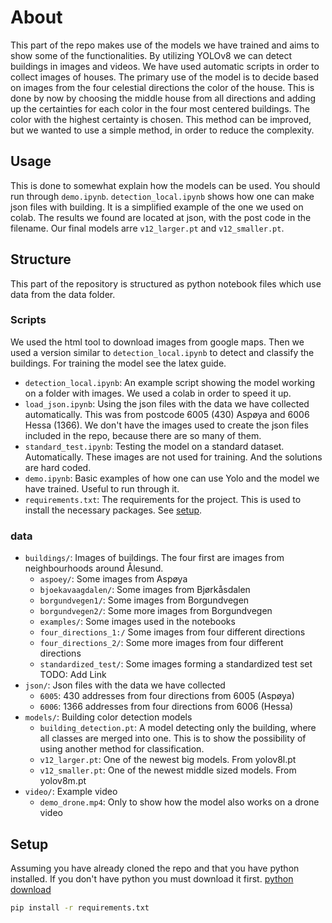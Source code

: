 # About

This part of the repo makes use of the models we have trained and aims to show some of the functionalities.
By utilizing YOLOv8 we can detect buildings in images and videos. We have used automatic scripts in order to collect images of houses. The primary use of the model is to decide based on images from the four celestial directions the color of the house.
This is done by now by choosing the middle house from all directions and adding up the certainties for each color in the four most centered buildings. The color with the highest certainty is chosen. This method can be improved, but we wanted to use a simple method, in order to reduce the complexity.

## Usage

This is done to somewhat explain how the models can be used. You should run through `demo.ipynb`. `detection_local.ipynb` shows how one can make json files with building. It is a simplified example of the one we used on colab. The results we found are located at json, with the post code in the filename. Our final models arre `v12_larger.pt` and `v12_smaller.pt`.

## Structure

This part of the repository is structured as python notebook files which use data from the data folder.

### Scripts

We used the html tool to download images from google maps. Then we used a version similar to `detection_local.ipynb` to detect and classify the buildings. For training the model see the latex guide.

- `detection_local.ipynb`: An example script showing the model working on a folder with images. We used a colab in order to speed it up.
- `load_json.ipynb`: Using the json files with the data we have collected automatically. This was from postcode 6005 (430) Aspøya and 6006 Hessa (1366). We don't have the images used to create the json files included in the repo, because there are so many of them.
- `standard_test.ipynb`: Testing the model on a standard dataset. Automatically. These images are not used for training. And the solutions are hard coded.
- `demo.ipynb`: Basic examples of how one can use Yolo and the model we have trained. Useful to run through it.
- `requirements.txt`: The requirements for the project. This is used to install the necessary packages. See [setup](#setup).

### data

- `buildings/`: Images of buildings. The four first are images from neighbourhoods around Ålesund.
  - `aspoey/`: Some images from Aspøya
  - `bjoekavaagdalen/`: Some images from Bjørkåsdalen
  - `borgundvegen1/`: Some images from Borgundvegen
  - `borgundvegen2/`: Some more images from Borgundvegen
  - `examples/`: Some images used in the notebooks
  - `four_directions_1:/` Some images from four different directions
  - `four_directions_2/`: Some more images from four different directions
  - `standardized_test/`: Some images forming a standardized test set TODO: Add Link
- `json/`: Json files with the data we have collected
  - `6005`: 430 addresses from four directions from 6005 (Aspøya)
  - `6006`: 1366 addresses from four directions from 6006 (Hessa)
- `models/`: Building color detection models
  - `building_detection.pt`: A model detecting only the building, where all classes are merged into one. This is to show the possibility of using another method for classification.
  - `v12_larger.pt`: One of the newest big models. From yolov8l.pt
  - `v12_smaller.pt`: One of the newest middle sized models. From yolov8m.pt
- `video/`: Example video
  - `demo_drone.mp4`: Only to show how the model also works on a drone video

## Setup

Assuming you have already cloned the repo and that you have python installed.
If you don't have python you must download it first.
[python download](https://www.python.org/downloads/)

```bash
pip install -r requirements.txt
```
